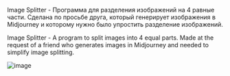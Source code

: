Image Splitter - Программа для разделения изображений на 4 равные части. 
Сделана по просьбе друга, который генерирует изображения в Midjourney и которому нужно было упростить разделение изображений.



Image Splitter - A program to split images into 4 equal parts. 
Made at the request of a friend who generates images in Midjourney and needed to simplify image splitting.

![image](https://github.com/KsyDark/Image-Splitter/assets/57113088/e5ae5e50-aeb6-4fb8-bb0d-b3bf527ecb32)
